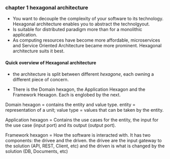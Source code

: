 ### chapter 1 hexagonal architecture ###

- You want to decouple the complexity of your software to its technology. Hexagonal architecture enables you to abstract the technolgyout.
- Is suitable for distributed paradigm more than for a monolithic application. 
- As computing resources have become more affordable, microservices and Service Oriented Architecture became more prominent. Hexagonal architecture suits it best.

#### Quick overview of Hexagonal architecture ####

- the architecture is split between different *hexagone*, each owning a different piece of concern.

- There is the Domain hexagon, the Application Hexagon and the Framework Hexagon. Each is englobed by the next.

Domain hexagon = contains the entity and value type. entity = representation of a unit; value type = values that can be taken by the entity.

Application hexagon = Contains the use cases for the entity, the input for the use case (input port) and its output (output port).

Framework hexagon = How the software is interacted with. It has two components: the drivee and the driven. the drivee are the input gateway to the solution (API, REST, Client, etc) and the driven is what is changed by the solution (DB, Documents, etc)